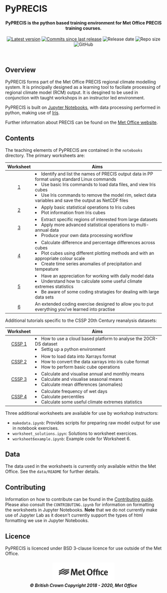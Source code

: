 # PyPRECIS

<h4 align="center">
PyPRECIS is the python based training environment for Met Office PRECIS training courses.
</h4>

<p align="center">
<!-- Github Sheilds - comment out until repo is public -->
<!-- https://shields.io/ is a good source of these -->
<a href="https://github.com/MetOffice/PyPRECIS/releases">
    <img src="https://img.shields.io/github/tag/MetOffice/PyPRECIS.svg"
        alt="Latest version" /></a>
<a href="https://github.com/MetOffice/PyPRECIS/commits/master">
     <img src="https://img.shields.io/github/commits-since/MetOffice/PyPRECIS/latest.svg"
          alt="Commits since last release" /></a>
<img src="https://img.shields.io/github/release-date/MetOffice/PyPRECIS.svg"
    alt="Release date" /></a>
<img src="https://img.shields.io/github/repo-size/MetOffice/PyPRECIS.svg"
    alt="Repo size" /></a>
<img alt="GitHub" src="https://img.shields.io/github/license/metoffice/PyPRECIS?style=flat">
    </p>
<br>



## Overview
PyPRECIS forms part of the Met Office PRECIS regional climate modelling system.  It is principally designed as a learning tool to faciliate processing of regional climate model (RCM) output.  It is desgined to be used in conjunction with taught workshops in an instructor led environment.

PyPRECIS is built on [Jupyter Notebooks](https://jupyter.org/), with data processing performed in python, making use of [Iris](https://scitools.org.uk/iris/docs/latest/).

Further information about PRECIS can be found on the [Met Office website](https://www.metoffice.gov.uk/precis).

## Contents
The teaching elements of PyPRECIS are contained in the `notebooks` directory. The primary worksheets are:

Worksheet | Aims
:----: | -----------
[1](notebooks/worksheet1.ipynb) | <li>Identify and list the names of PRECIS output data in PP format using standard Linux commands</li><li>Use basic Iris commands to load data files, and view Iris cubes</li><li>Use Iris commands to remove the model rim, select data variables and save the output as NetCDF files</li>
[2](notebooks/worksheet2.ipynb) | <li>Apply basic statistical operations to Iris cubes</li><li>Plot information from Iris cubes</li>
[3](notebooks/worksheet3.ipynb) | <li>Extract specific regions of interested from large datasets</li><li>Apply more advanced statistical operations to multi-annual data</li><li>Produce your own data processing workflow</li>  
[4](notebooks/worksheet4.ipynb) | <li>Calculate difference and percentage differences across cubes</li><li>Plot cubes using different plotting methods and with an appropriate colour scale</li><li>Create time series anomalies of precipitation and tempeature</li>  
[5](notebooks/worksheet5.ipynb) | <li>Have an appreciation for working with daily model data</li><li>Understand how to calculate some useful climate extremes statistics</li><li>Be aware of some coding stratagies for dealing with large data sets</li></ul>  
[6](notebooks/worksheet6.ipynb) | An extended coding exercise designed to allow you to put everything you've learned into practise  

Additional tutorials specific to the CSSP 20th Century reanalysis datasets:

Worksheet | Aims
:----: | -----------
[CSSP 1](notebooks/CSSP_20CRDS_Tutorials/Introduction.ipynb) | <li>How to use a cloud based platform to analyse the 20CR-DS dataset</li><li>Settig up a python environment</li>
[CSSP 2](notebooks/CSSP_20CRDS_Tutorials/tutorial_1_data_access.ipynb) | <li>How to load data into Xarrays format</li><li>How to convert the data xarrays into iris cube format</li><li>How to perform basic cube operations</li>
[CSSP 3](notebooks/CSSP_20CRDS_Tutorials/tutorial_3_basic_analysis.ipynb) | <li>Calculate and visualise annual and monthly means</li><li>Calculate and visualise seasonal means</li><li>Calculate mean differences (anomalies)</li>
[CSSP 4](notebooks/CSSP_20CRDS_Tutorials/tutorial_4_advance_analysis.ipynb) | <li>Calculate frequency of wet days</li><li>Calculate percentiles</li><li>Calculate some useful climate extremes statistics</li>

Three additional worksheets are available for use by workshop instructors:

* `makedata.ipynb`: Provides scripts for preparing raw model output for use in notebook exercises.
* `worksheet_solutions.ipyn`: Solutions to worksheet exercices.
* `worksheet6example.ipynb`: Example code for Worksheet 6. 

## Data
The data used in the worksheets is currently only available within the Met Office.  See the `data/README` for further details.

## Contributing
Information on how to contribute can be found in the [Contributing guide](CONTRIBUTING.md).
Please also consult the `CONTRIBUTING.ipynb` for information on formatting the worksheets in Jupyter Notebooks.  **Note** that we do not currently make use of Jupyter Lab as it doesn't currently support the types of html formatting we use in Jupyter Notebooks.

## Licence
PyPRECIS is licenced under BSD 3-clause licence for use outside of the Met Office.

<h5 align="center">
<img src="notebooks/img/MO_MASTER_black_mono_for_light_backg_RBG.png" width="200" alt="Met Office"> <br>
&copy; British Crown Copyright 2018 - 2020, Met Office
</h5>
